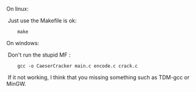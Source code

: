 On linux:

​	Just use the Makefile is ok:

```
	make
```

On windows:

​	Don't run the stupid MF :

```shell
	gcc -o CaeserCracker main.c encode.c crack.c
```

​	If it not working, I think that you missing something such as TDM-gcc or MinGW.